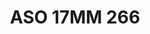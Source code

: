 ---
title: ASO 17MM 266
date: 
draft: false

# descripcion
description : Anillo de plata 925.

materials: Plata 981

color: 

dimensions: 17mm diámetro

code: 05-23-1655

type: "Anillos"

categories: []

price: $6.450,00

price_eftvo: $5.480,00

# Images
# first image will be shown in the product page
images:
  # - image: "images/path_to_image"
  # La ubicacion de las imagenes es imagenes/Anillos/Anillos.Solo Plata/05-23-1655-aso-17mm-266
  - image: "./images/anillos/solo_plata/05-23-1655-aso-17mm-266.jpg"
---